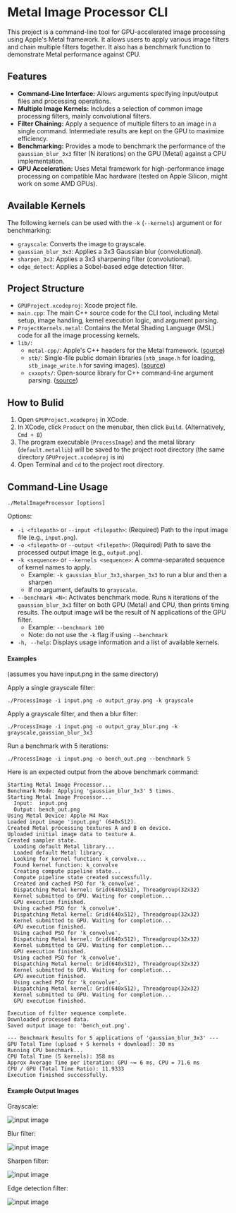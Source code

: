 # Metal Image Processor CLI

This project is a command-line tool for GPU-accelerated image processing using Apple's Metal framework. It allows users to apply various image filters and chain multiple filters together. It also has a benchmark function to demonstrate Metal performance against CPU.

## Features

* **Command-Line Interface:** Allows arguments specifying input/output files and processing operations.
* **Multiple Image Kernels:** Includes a selection of common image processing filters, mainly convolutional filters.
* **Filter Chaining:** Apply a sequence of multiple filters to an image in a single command. Intermediate results are kept on the GPU to maximize efficiency.
* **Benchmarking:** Provides a mode to benchmark the performance of the `gaussian_blur_3x3` filter (N iterations) on the GPU (Metal) against a CPU implementation.
* **GPU Acceleration:** Uses Metal framework for high-performance image processing on compatible Mac hardware (tested on Apple Silicon, might work on some AMD GPUs).

## Available Kernels

The following kernels can be used with the `-k` (`--kernels`) argument or for benchmarking:

* `grayscale`: Converts the image to grayscale.
* `gaussian_blur_3x3`: Applies a 3x3 Gaussian blur (convolutional).
* `sharpen_3x3`: Applies a 3x3 sharpening filter (convolutional).
* `edge_detect`: Applies a Sobel-based edge detection filter.

## Project Structure

* `GPUProject.xcodeproj`: Xcode project file.
* `main.cpp`: The main C++ source code for the CLI tool, including Metal setup, image handling, kernel execution logic, and argument parsing.
* `ProjectKernels.metal`: Contains the Metal Shading Language (MSL) code for all the image processing kernels.
* `lib/`:
    * `metal-cpp/`: Apple's C++ headers for the Metal framework. ([source](https://github.com/bkaradzic/metal-cpp))
    * `stb/`: Single-file public domain libraries (`stb_image.h` for loading, `stb_image_write.h` for saving images). ([source](https://github.com/nothings/stb))
    * `cxxopts/`: Open-source library for C++ command-line argument parsing. ([source](https://github.com/jarro2783/cxxopts))

## How to Bulid
1. Open `GPUProject.xcodeproj` in XCode.
2. In XCode, click `Product` on the menubar, then click `Build`. (Alternatively, `Cmd + B`)
3. The program executable (`ProcessImage`) and the metal library (`default.metallib`) will be saved to the project root directory (the same directory `GPUProject.xcodeproj` is in)
4. Open Terminal and `cd` to the project root directory.

## Command-Line Usage

`./MetalImageProcessor [options]`

Options:
* `-i <filepath>` or `--input <filepath>`: (Required) Path to the input image file (e.g., `input.png`).
* `-o <filepath>` or `--output <filepath>`: (Required) Path to save the processed output image (e.g., `output.png`).
* `-k <sequence>` or `--kernels <sequence>`: A comma-separated sequence of kernel names to apply.
    * Example: `-k gaussian_blur_3x3,sharpen_3x3` to run a blur and then a sharpen
    * If no argument, defaults to `grayscale`.
* `--benchmark <N>`: Activates benchmark mode. Runs `N` iterations of the `gaussian_blur_3x3` filter on both GPU (Metal) and CPU, then prints timing results. The output image will be the result of N applications of the GPU filter.
    * Example: `--benchmark 100`
    * Note: do not use the `-k` flag if using `--benchmark`
* `-h, --help`: Displays usage information and a list of available kernels.

#### Examples

(assumes you have input.png in the same directory)

Apply a single grayscale filter:

`./ProcessImage -i input.png -o output_gray.png -k grayscale`

Apply a grayscale filter, and then a blur filter:

`./ProcessImage -i input.png -o output_gray_blur.png -k grayscale,gaussian_blur_3x3`

Run a benchmark with 5 iterations:

`./ProcessImage -i input.png -o bench_out.png --benchmark 5`

Here is an expected output from the above benchmark command:
```
Starting Metal Image Processor...
Benchmark Mode: Applying 'gaussian_blur_3x3' 5 times.
Starting Metal Image Processor...
  Input:  input.png
  Output: bench_out.png
Using Metal Device: Apple M4 Max
Loaded input image 'input.png' (640x512).
Created Metal processing textures A and B on device.
Uploaded initial image data to texture A.
Created sampler state.
  Loading default Metal library...
  Loaded default Metal library.
  Looking for kernel function: k_convolve...
  Found kernel function: k_convolve
  Creating compute pipeline state...
  Compute pipeline state created successfully.
  Created and cached PSO for 'k_convolve'.
  Dispatching Metal kernel: Grid(640x512), Threadgroup(32x32)
  Kernel submitted to GPU. Waiting for completion...
  GPU execution finished.
  Using cached PSO for 'k_convolve'.
  Dispatching Metal kernel: Grid(640x512), Threadgroup(32x32)
  Kernel submitted to GPU. Waiting for completion...
  GPU execution finished.
  Using cached PSO for 'k_convolve'.
  Dispatching Metal kernel: Grid(640x512), Threadgroup(32x32)
  Kernel submitted to GPU. Waiting for completion...
  GPU execution finished.
  Using cached PSO for 'k_convolve'.
  Dispatching Metal kernel: Grid(640x512), Threadgroup(32x32)
  Kernel submitted to GPU. Waiting for completion...
  GPU execution finished.
  Using cached PSO for 'k_convolve'.
  Dispatching Metal kernel: Grid(640x512), Threadgroup(32x32)
  Kernel submitted to GPU. Waiting for completion...
  GPU execution finished.

Execution of filter sequence complete.
Downloaded processed data.
Saved output image to: 'bench_out.png'.

--- Benchmark Results for 5 applications of 'gaussian_blur_3x3' ---
GPU Total Time (upload + 5 kernels + download): 30 ms
Running CPU benchmark...
CPU Total Time (5 kernels): 358 ms
Approx Average Time per iteration: GPU ~= 6 ms, CPU = 71.6 ms
CPU / GPU (Total Time Ratio): 11.9333
Execution finished successfully.
```

#### Example Output Images

Grayscale:

![input image](https://github.com/arvin-z/Metal-Image-Processing/blob/d6a64fe1e1bf25602632d8e635f0406d98ef03c5/sample_outputs/output_1.png)

Blur filter:

![input image](https://github.com/arvin-z/Metal-Image-Processing/blob/d6a64fe1e1bf25602632d8e635f0406d98ef03c5/sample_outputs/output_1c.png)

Sharpen filter:

![input image](https://github.com/arvin-z/Metal-Image-Processing/blob/d6a64fe1e1bf25602632d8e635f0406d98ef03c5/sample_outputs/output_1d.png)

Edge detection filter:

![input image](https://github.com/arvin-z/Metal-Image-Processing/blob/d6a64fe1e1bf25602632d8e635f0406d98ef03c5/sample_outputs/output_1b.png)


